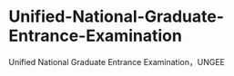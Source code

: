 # Unified-National-Graduate-Entrance-Examination
Unified National Graduate Entrance Examination，UNGEE
